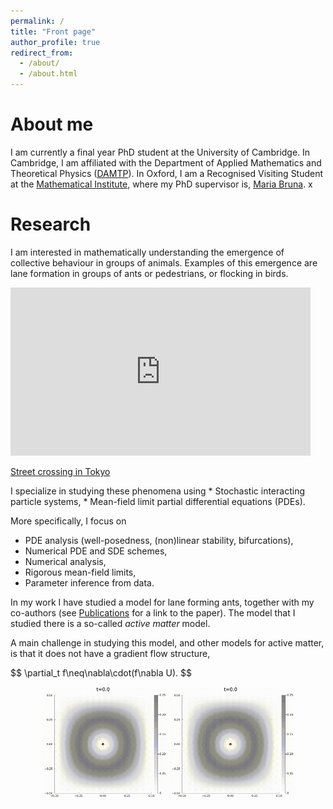 ```yaml
---
permalink: /
title: "Front page"
author_profile: true
redirect_from: 
  - /about/
  - /about.html
---
```


About me
======
<!-- <p style='text-align: justify;'> 
</p> -->
I am currently a final year PhD student at the University of Cambridge. In Cambridge, I am affiliated with the Department of Applied Mathematics and Theoretical Physics ([DAMTP](https://www.damtp.cam.ac.uk/)). In Oxford, I am a Recognised Visiting Student at the [Mathematical Institute](https://www.maths.ox.ac.uk/), where my PhD supervisor is, [Maria Bruna](https://people.maths.ox.ac.uk/bruna/). x

Research
======
I am interested in mathematically understanding the emergence of collective behaviour in groups of animals. Examples of this emergence are lane formation in groups of ants or pedestrians, or flocking in birds.
<iframe src="https://giphy.com/embed/KJQva3zYQ2rni" width="480" height="269" style="" frameBorder="0" class="giphy-embed" allowFullScreen></iframe><p><a href="https://giphy.com/gifs/tokyo-crossing-shibuya-KJQva3zYQ2rni">Street crossing in Tokyo</a></p>
I specialize in studying these phenomena using
* Stochastic interacting particle systems,
* Mean-field limit partial differential equations (PDEs).

More specifically, I focus on
* PDE analysis (well-posedness, (non)linear stability, bifurcations),
* Numerical PDE and SDE schemes,
* Numerical analysis,
* Rigorous mean-field limits,
* Parameter inference from data.

In my work I have studied a model for lane forming ants, together with my co-authors (see [Publications](https://odewit8.github.io/publications/) for a link to the paper). The model that I studied there is a so-called *active matter* model.

A main challenge in studying this model, and other models for active matter, is that it does not have a gradient flow structure,
<p>$$ \partial_t f\neq\nabla\cdot(f\nabla U). $$</p>
<p align="middle">
  <img src="images/output.gif" width="200" />
  <img src="images/output2.gif" width="200" /> 
</p>
